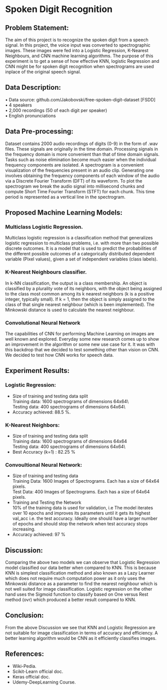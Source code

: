 # Spoken Digit Recognition

## Problem Statement:

The aim of this project is to recognize the spoken digit from a speech signal. In this project, the voice input was converted to spectrographic images. These images were fed into a Logistic Regression, K-Nearest Neighbours, and CNN machine learning algorithms. The purpose of this experiment is to get a sense of how effective KNN, logistic Regression and CNN might be for spoken digit recognition when spectrograms are used inplace of the original speech signal.

## Data Description:

•	Data source: github.com/Jakobovski/free-spoken-digit-dataset [FSDD]\
•	4 speakers\
•	2,000 recordings (50 of each digit per speaker)\
•	English pronunciations

## Data Pre-processing:

Dataset contains 2000 audio recordings of digits (0-9) in the form of .wav files. These signals are originally in the time domain. Processing signals in the frequency domain is more convenient than that of time domain signals. Tasks such as noise elimination become much easier when the individual frequency components are isolated. 
A spectrogram is a convenient visualization of the frequencies present in an audio clip. Generating one involves obtaining the frequency components of each window of the audio via a Discrete Fourier Transform (DFT) of its waveform. To plot the spectrogram we break the audio signal into millisecond chunks and compute Short Time Fourier Transform (STFT) for each chunk. This time period is represented as a vertical line in the spectrogram.            

## Proposed Machine Learning Models:

### Multiclass Logistic Regression. 
Multiclass logistic regression is a classification method that generalizes logistic regression to multiclass problems, i.e. with more than two possible discrete outcomes. It is a model that is used to predict the probabilities of the different possible outcomes of a categorically distributed dependent variable (Pixel values), given a set of independent variables (class labels).

### K-Nearest Neighbours classifier. 	    
In k-NN classification, the output is a class membership. An object is classified by a plurality vote of its neighbors, with the object being assigned to the class most common among its k nearest neighbors (k is a positive integer, typically small). If k = 1, then the object is simply assigned to the class of that single nearest neighbour (which is been implemented). The Minkowski distance is used to calculate the nearest neighbour.	

### Convolutional Neural Network
The capabilities of CNN for performing Machine Learning on images are well known and explored. Everyday some new research comes up to show an improvement in the algorithm or some new use case for it. It was with this backdrop that we decided to test something other than vision on CNN. We decided to test how CNN works for speech data. 

## Experiment Results:

### Logistic Regression:
 - Size of training and testing data split                                                   
 Training data: 1600 spectrograms of dimensions 64x64\                             
 Testing data: 400 spectrograms of dimensions 64x64\
  - Accuracy achieved: 88.5 %.

### K-Nearest Neighbors: 
 - Size of training and testing data split   
Training data: 1600 spectrograms of dimensions 64x64\
Testing data: 400 spectrograms of dimensions 64x64\
 - Best Accuracy (k=1) : 82.25 %
 
 ### Convoultional Neural Network:
  - Size of training and testing data\
Training Data: 1600 Images of Spectrograms. Each has a size of 64x64 pixels.             
Test Data: 400 Images of Spectrograms. Each has a size of 64x64 pixels.      
 - Training and Testing the Network\
10% of the training data is used for validation, i.e The model iterates over 10 epochs and improves its parameters until it gets its highest val_acc i.e. the test accuracy. Ideally one should have a larger number of epochs and should stop the network when test accuracy stops increasing.
 - Accuracy achieved: 97 %

## Discussion:

Comparing the above two models we can observe that Logistic Regression model classified our data better when compared to KNN. This is because KNN is simplest classification method and also known as a Lazy Learner which does not require much computation power as it only uses the Minkowski distance as  a parameter to find the nearest neighbour which is not well suited for image classification. Logistic regression on the other hand uses the Sigmoid function to classify based on One versus Rest method (ovr) which produced a better result compared to KNN.

## Conclusion:

From the above Discussion we see that KNN and Logistic Regression are not suitable for image classification in terms of accuracy and efficiency. A better learning algorithm would be CNN as it efficiently classifies images.

## References:
 - Wiki-Pedia.
 - Scikit-Learn official doc.
 - Keras official doc.
 - Udemy-DeepLearning Course.







